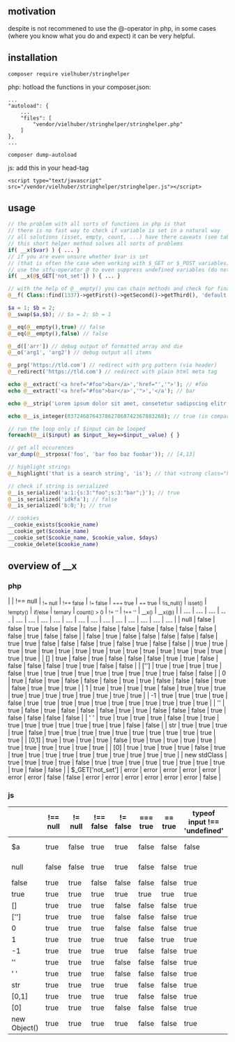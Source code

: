 ## motivation
despite is not recommened to use the @-operator in php,
in some cases (where you know what you do and expect) it can be very helpful.

## installation
```
composer require vielhuber/stringhelper
```

php: hotload the functions in your composer.json:
```
...
"autoload": {
	...
    "files": [
        "vendor/vielhuber/stringhelper/stringhelper.php"
    ]
},
...
```
```
composer dump-autoload
```

js: add this in your head-tag
```
<script type="text/javascript" src="/vendor/vielhuber/stringhelper/stringhelper.js"></script> 
```

## usage
```php
// the problem with all sorts of functions in php is that 
// there is no fast way to check if variable is set in a natural way
// all solutions (isset, empty, count, ...) have there caveats (see table below)
// this short helper method solves all sorts of problems
if( __x($var) ) { ... }
// if you are even unsure whether $var is set
// (that is often the case when working with $_GET or $_POST variables)
// use the stfu-operator @ to even suppress undefined variables (do not use @__x())
if( __x(@$_GET['not_set']) ) { ... }

// with the help of @__empty() you can chain methods and check for final existence
@__f( Class::find(1337)->getFirst()->getSecond()->getThird(), 'default' )

$a = 1; $b = 2;
@__swap($a,$b); // $a = 2; $b = 1

@__eq(@__empty(),true) // false
@__eq(@__empty(),false) // false

@__d(['arr']) // debug output of formatted array and die
@__o('arg1', 'arg2') // debug output all items

@__prg('https://tld.com') // redirect with prg pattern (via header)
@__redirect('https://tld.com') // redirect with plain html meta tag

echo @__extract('<a href="#foo">bar</a>','href="','">'); // #foo
echo @__extract('<a href="#foo">bar</a>','">','</a'); // bar

echo @__strip('Lorem ipsum dolor sit amet, consetetur sadipscing elitr, sed diam nonumy eirmod tempor.', 12); // Lorem ipsum...

echo @__is_integer(8372468764378627868742367883268); // true (in comparison to is_int())

// run the loop only if $input can be looped
foreach(@__i($input) as $input__key=>$input__value) { }

// get all occurences
var_dump(@__strposx('foo', 'bar foo baz foobar')); // [4,13]

// highlight strings
@__highlight('that is a search string', 'is'); // that <strong class="highlight">is</strong> a search string

// check if string is serialized
@__is_serialized('a:1:{s:3:"foo";s:3:"bar";}'); // true
@__is_serialized('idkfa'); // false
@__is_serialized('b:0;'); // true

// cookies
__cookie_exists($cookie_name)
__cookie_get($cookie_name)
__cookie_set($cookie_name, $cookie_value, $days)
__cookie_delete($cookie_name)
```

## overview of __x

### php

| | !== null</sub> | <sub>!= null</sub> | <sub>!== false</sub> | <sub>!= false</sub> | <sub>=== true</sub> | <sub>== true</sub> | <sub>!is_null()</sub> | <sub>isset()</sub> | <sub>!empty()</sub> | <sub>if/else</sub> | <sub>ternary</sub> | <sub>count() > 0</sub> | <sub>!= ''</sub> | <sub>!== ''</sub> | <sub>__x()</sub> | <sub>__x(@)</sub> |
| <sub>---</sub> | <sub>---</sub> | <sub>---</sub> | <sub>---</sub> | <sub>---</sub> | <sub>---</sub> | <sub>---</sub> | <sub>---</sub> | <sub>---</sub> | <sub>---</sub> | <sub>---</sub> | <sub>---</sub> | <sub>---</sub> | <sub>---</sub> | <sub>---</sub> | <sub>---</sub> | <sub>---</sub> |
| null | false | false | true | false | false | false | false | false | false | false | false | false | false | true | false | false |
| false | true | false | false | false | false | false | true | true | false | false | false | true | false | true | false | false | 
| true | true | true | true | true | true | true | true | true | true | true | true | true | true | true | true | true |
| [] | true | false | true | false | false | false | true | true | false | false | false | false | true | true | false | false |
| [''] | true | true | true | true | false | true | true | true | true | true | true | true | true | true | false | false |
| 0 | true | false | true | false | false | false | true | true | false | false | false | true | false | true | true | true |
| 1 | true | true | true | true | false | true | true | true | true | true | true | true | true | true | true | true |
| -1 | true | true | true | true | false | true | true | true | true | true | true | true | true | true | true | true |
| '' | true | false | true | false | false | false | true | true | false | false | false | true | false | false | false | false |
| ' ' | true | true | true | true | false | true | true | true | true | true | true | true | true | true | false | false |
| str | true | true | true | true | false | true | true | true | true | true | true | true | true | true | true | true |
| [0,1] | true | true | true | true | false | true | true | true | true | true | true | true | true | true | true | true |
| [0] | true | true | true | true | false | true | true | true | true | true | true | true | true | true | true | true |
| new stdClass | true | true | true | true | false | true | true | true | true | true | true | true | true | true | false | false |
| $_GET['not_set'] | error | error | error | error | error | error | error | false | false | error | error | error | error | error | error | false |

### js

| | !== null | != null | !== false | != false | === true | == true | typeof input !== 'undefined' | if/else | ternary | length > 0 | != '' | !== '' | __x | 
| --- | --- | --- | --- | --- | --- | --- | --- | --- | --- | --- | --- | --- | --- |
| $a | true | false | true | true | false | false | false | false | false | type error | true | true | false | 
| null | false | false | true | true | false | false | true | false | false | type error | true | true | false | 
| false | true | true | false | false | false | false | true | false | false | false | false | true | true | 
| true | true | true | true | true | true | true | true | true | true | false | true | true | true | 
| [] | true | true | true | false | false | false | true | true | true | false | false | true | false | 
| [''] | true | true | true | false | false | false | true | true | true | true | false | true | false | 
| 0 | true | true | true | false | false | false | true | false | false | false | false | true | true | 
| 1 | true | true | true | true | false | true | true | true | true | false | true | true | true | 
| -1 | true | true | true | true | false | false | true | true | true | false | true | true | true | 
| '' | true | true | true | false | false | false | true | false | false | false | false | false | false | 
| ' ' | true | true | true | false | false | false | true | true | true | true | true | true | false | 
| str | true | true | true | true | false | false | true | true | true | true | true | true | true | 
| [0,1] | true | true | true | true | false | false | true | true | true | true | true | true | true | 
| [0] | true | true | true | false | false | false | true | true | true | true | true | true | true | 
| new Object() | true | true | true | true | false | false | true | true | true | false | true | true | false |